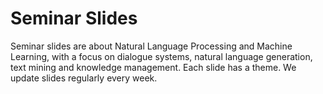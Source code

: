 # Seminar Slides

Seminar slides are about Natural Language Processing and Machine Learning, with a focus on dialogue systems, natural language generation, text mining and knowledge management. Each slide has a theme. We update slides regularly every week.

